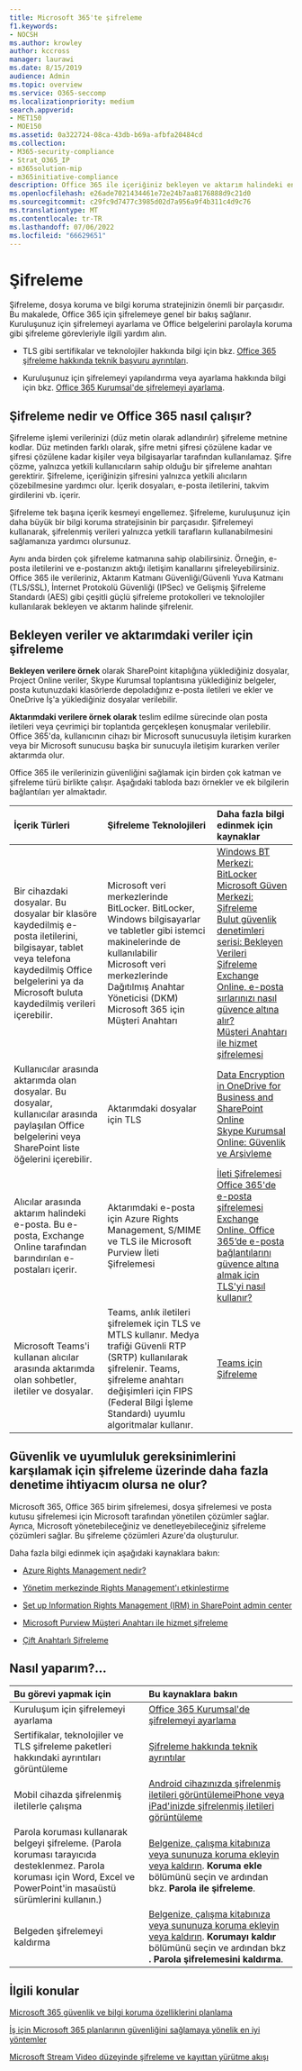 ```yaml
---
title: Microsoft 365'te şifreleme
f1.keywords:
- NOCSH
ms.author: krowley
author: kccross
manager: laurawi
ms.date: 8/15/2019
audience: Admin
ms.topic: overview
ms.service: O365-seccomp
ms.localizationpriority: medium
search.appverid:
- MET150
- MOE150
ms.assetid: 0a322724-08ca-43db-b69a-afbfa20484cd
ms.collection:
- M365-security-compliance
- Strat_O365_IP
- m365solution-mip
- m365initiative-compliance
description: Office 365 ile içeriğiniz bekleyen ve aktarım halindeki en güçlü şifreleme, protokoller ve teknolojiler ile şifrelenir. Office 365'da şifrelemeye genel bir bakış edinin.
ms.openlocfilehash: e26ade7021434461e72e24b7aa8176888d9c21d0
ms.sourcegitcommit: c29fc9d7477c3985d02d7a956a9f4b311c4d9c76
ms.translationtype: MT
ms.contentlocale: tr-TR
ms.lasthandoff: 07/06/2022
ms.locfileid: "66629651"
---
```

# <a name="encryption"></a>Şifreleme

Şifreleme, dosya koruma ve bilgi koruma stratejinizin önemli bir parçasıdır. Bu makalede, Office 365 için şifrelemeye genel bir bakış sağlanır. Kuruluşunuz için şifrelemeyi ayarlama ve Office belgelerini parolayla koruma gibi şifreleme görevleriyle ilgili yardım alın.
  
- TLS gibi sertifikalar ve teknolojiler hakkında bilgi için bkz. [Office 365 şifreleme hakkında teknik başvuru ayrıntıları](technical-reference-details-about-encryption.md).

- Kuruluşunuz için şifrelemeyi yapılandırma veya ayarlama hakkında bilgi için bkz. [Office 365 Kurumsal'de şifrelemeyi ayarlama](set-up-encryption.md).

## <a name="what-is-encryption-and-how-does-it-work-in-office-365"></a>Şifreleme nedir ve Office 365 nasıl çalışır?

Şifreleme işlemi verilerinizi (düz metin olarak adlandırılır) şifreleme metnine kodlar. Düz metinden farklı olarak, şifre metni şifresi çözülene kadar ve şifresi çözülene kadar kişiler veya bilgisayarlar tarafından kullanılamaz. Şifre çözme, yalnızca yetkili kullanıcıların sahip olduğu bir şifreleme anahtarı gerektirir. Şifreleme, içeriğinizin şifresini yalnızca yetkili alıcıların çözebilmesine yardımcı olur. İçerik dosyaları, e-posta iletilerini, takvim girdilerini vb. içerir.
  
Şifreleme tek başına içerik kesmeyi engellemez. Şifreleme, kuruluşunuz için daha büyük bir bilgi koruma stratejisinin bir parçasıdır. Şifrelemeyi kullanarak, şifrelenmiş verileri yalnızca yetkili tarafların kullanabilmesini sağlamanıza yardımcı olursunuz.
  
Aynı anda birden çok şifreleme katmanına sahip olabilirsiniz. Örneğin, e-posta iletilerini ve e-postanızın aktığı iletişim kanallarını şifreleyebilirsiniz. Office 365 ile verileriniz, Aktarım Katmanı Güvenliği/Güvenli Yuva Katmanı (TLS/SSL), İnternet Protokolü Güvenliği (IPSec) ve Gelişmiş Şifreleme Standardı (AES) gibi çeşitli güçlü şifreleme protokolleri ve teknolojiler kullanılarak bekleyen ve aktarım halinde şifrelenir.
  
## <a name="encryption-for-data-at-rest-and-data-in-transit"></a>Bekleyen veriler ve aktarımdaki veriler için şifreleme

 **Bekleyen verilere örnek** olarak SharePoint kitaplığına yüklediğiniz dosyalar, Project Online veriler, Skype Kurumsal toplantısına yüklediğiniz belgeler, posta kutunuzdaki klasörlerde depoladığınız e-posta iletileri ve ekler ve OneDrive İş'a yüklediğiniz dosyalar verilebilir.
  
 **Aktarımdaki verilere örnek olarak** teslim edilme sürecinde olan posta iletileri veya çevrimiçi bir toplantıda gerçekleşen konuşmalar verilebilir. Office 365'da, kullanıcının cihazı bir Microsoft sunucusuyla iletişim kurarken veya bir Microsoft sunucusu başka bir sunucuyla iletişim kurarken veriler aktarımda olur.
  
Office 365 ile verilerinizin güvenliğini sağlamak için birden çok katman ve şifreleme türü birlikte çalışır. Aşağıdaki tabloda bazı örnekler ve ek bilgilerin bağlantıları yer almaktadır.
  
|**İçerik Türleri**|**Şifreleme Teknolojileri**|**Daha fazla bilgi edinmek için kaynaklar**|
|:-----|:-----|:-----|
|Bir cihazdaki dosyalar. Bu dosyalar bir klasöre kaydedilmiş e-posta iletilerini, bilgisayar, tablet veya telefona kaydedilmiş Office belgelerini ya da Microsoft buluta kaydedilmiş verileri içerebilir.  <br/> |Microsoft veri merkezlerinde BitLocker. BitLocker, Windows bilgisayarlar ve tabletler gibi istemci makinelerinde de kullanılabilir  <br/> Microsoft veri merkezlerinde Dağıtılmış Anahtar Yöneticisi (DKM)  <br/> Microsoft 365 için Müşteri Anahtarı  <br/> |[Windows BT Merkezi: BitLocker](/windows/device-security/bitlocker/bitlocker-overview) <br/> [Microsoft Güven Merkezi: Şifreleme](https://www.microsoft.com/TrustCenter/Security/Encryption) <br/> [Bulut güvenlik denetimleri serisi: Bekleyen Verileri Şifreleme](https://blogs.microsoft.com/microsoftsecure/2015/09/10/cloud-security-controls-series-encrypting-data-at-rest) <br/> [Exchange Online, e-posta sırlarınızı nasıl güvence altına alır?](exchange-online-secures-email-secrets.md) <br/> [Müşteri Anahtarı ile hizmet şifrelemesi](customer-key-overview.md) <br/> |
|Kullanıcılar arasında aktarımda olan dosyalar. Bu dosyalar, kullanıcılar arasında paylaşılan Office belgelerini veya SharePoint liste öğelerini içerebilir.  <br/> |Aktarımdaki dosyalar için TLS  <br/> |[Data Encryption in OneDrive for Business and SharePoint Online](data-encryption-in-odb-and-spo.md) <br/> [Skype Kurumsal Online: Güvenlik ve Arşivleme](/office365/servicedescriptions/skype-for-business-online-service-description/skype-for-business-online-features) <br/> |
|Alıcılar arasında aktarım halindeki e-posta. Bu e-posta, Exchange Online tarafından barındırılan e-postaları içerir.  <br/> |Aktarımdaki e-posta için Azure Rights Management, S/MIME ve TLS ile Microsoft Purview İleti Şifrelemesi  <br/> |[İleti Şifrelemesi](ome.md) <br/> [Office 365'de e-posta şifrelemesi](email-encryption.md) <br/> [Exchange Online, Office 365’de e-posta bağlantılarını güvence altına almak için TLS'yi nasıl kullanır?](exchange-online-uses-tls-to-secure-email-connections.md) <br/> |
|Microsoft Teams'i kullanan alıcılar arasında aktarımda olan sohbetler, iletiler ve dosyalar. <br/> |Teams, anlık iletileri şifrelemek için TLS ve MTLS kullanır. Medya trafiği Güvenli RTP (SRTP) kullanılarak şifrelenir. Teams, şifreleme anahtarı değişimleri için FIPS (Federal Bilgi İşleme Standardı) uyumlu algoritmalar kullanır. <br/> |[Teams için Şifreleme](/microsoftteams/teams-security-guide#encryption-for-teams) <br/> |

## <a name="what-if-i-need-more-control-over-encryption-to-meet-security-and-compliance-requirements"></a>Güvenlik ve uyumluluk gereksinimlerini karşılamak için şifreleme üzerinde daha fazla denetime ihtiyacım olursa ne olur?

Microsoft 365, Office 365 birim şifrelemesi, dosya şifrelemesi ve posta kutusu şifrelemesi için Microsoft tarafından yönetilen çözümler sağlar. Ayrıca, Microsoft yönetebileceğiniz ve denetleyebileceğiniz şifreleme çözümleri sağlar. Bu şifreleme çözümleri Azure'da oluşturulur.
  
Daha fazla bilgi edinmek için aşağıdaki kaynaklara bakın:
  
- [Azure Rights Management nedir?](/information-protection/understand-explore/what-is-azure-rms)

- [Yönetim merkezinde Rights Management'ı etkinleştirme](../enterprise/activate-rms-in-microsoft-365.md)

- [Set up Information Rights Management (IRM) in SharePoint admin center](set-up-irm-in-sp-admin-center.md)

- [Microsoft Purview Müşteri Anahtarı ile hizmet şifreleme](customer-key-overview.md)

- [Çift Anahtarlı Şifreleme](double-key-encryption.md)

## <a name="how-do-i"></a>Nasıl yaparım?...

|**Bu görevi yapmak için**|**Bu kaynaklara bakın**|
|:-----|:-----|
|Kuruluşum için şifrelemeyi ayarlama|[Office 365 Kurumsal'de şifrelemeyi ayarlama](set-up-encryption.md)|
|Sertifikalar, teknolojiler ve TLS şifreleme paketleri hakkındaki ayrıntıları görüntüleme|[Şifreleme hakkında teknik ayrıntılar](technical-reference-details-about-encryption.md)|
|Mobil cihazda şifrelenmiş iletilerle çalışma|[Android cihazınızda şifrelenmiş iletileri görüntüleme](https://support.office.com/article/83d60f17-2305-407a-a762-7d518401fdeb)[iPhone veya iPad'inizde şifrelenmiş iletileri görüntüleme](https://support.microsoft.com/en-us/office/view-protected-messages-on-your-iphone-or-ipad-4d631321-0d26-4bcc-a483-d294dd0b1caf)|
|Parola koruması kullanarak belgeyi şifreleme. (Parola koruması tarayıcıda desteklenmez. Parola koruması için Word, Excel ve PowerPoint'in masaüstü sürümlerini kullanın.) |[Belgenize, çalışma kitabınıza veya sununuza koruma ekleyin veya kaldırın](https://support.office.com/article/05084cc3-300d-4c1a-8416-38d3e37d6826). **Koruma ekle** bölümünü seçin ve ardından bkz. **Parola ile şifreleme**.|
|Belgeden şifrelemeyi kaldırma|[Belgenize, çalışma kitabınıza veya sununuza koruma ekleyin veya kaldırın](https://support.office.com/article/05084cc3-300d-4c1a-8416-38d3e37d6826). **Korumayı kaldır** bölümünü seçin ve ardından bkz **. Parola şifrelemesini kaldırma**.  |

## <a name="related-topics"></a>İlgili konular

[Microsoft 365 güvenlik ve bilgi koruma özelliklerini planlama](plan-for-security-and-compliance.md)

[İş için Microsoft 365 planlarının güvenliğini sağlamaya yönelik en iyi yöntemler](/office365/admin/security-and-compliance/secure-your-business-data)

[Microsoft Stream Video düzeyinde şifreleme ve kayıttan yürütme akışı](/stream/network-overview#video-level-encryption-and-playback-flow)
